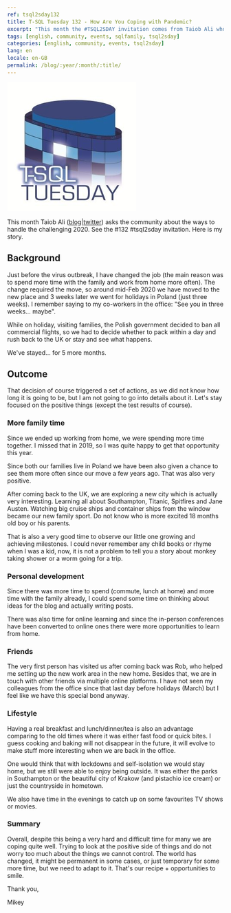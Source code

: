 ```yaml
---
ref: tsql2sday132
title: T-SQL Tuesday 132 - How Are You Coping with Pandemic?
excerpt: "This month the #TSQL2SDAY invitation comes from Taiob Ali who asks about the ways to handle the challenging 2020."
tags: [english, community, events, sqlfamily, tsql2sday]
categories: [english, community, events, tsql2sday]
lang: en
locale: en-GB
permalink: /blog/:year/:month/:title/
---
```


[![T-SQL Tuesday Logo](/assets/images/t-sql-tuesday-logo.jpg)](https://sqlworldwide.com/t-sql-tuesday-132-how-are-you-coping-with-pandemic/ "T-SQL Tuesday invitation")

This month Taiob Ali ([blog](https://sqlworldwide.com/)\|[twitter](https://twitter.com/sqlworldwide)) asks the community about the ways to handle the challenging 2020. See the #132 #tsql2sday invitation. Here is my story.

## Background

Just before the virus outbreak, I have changed the job (the main reason was to spend more time with the family and work from home more often). The change required the move, so around mid-Feb 2020 we have moved to the new place and 3 weeks later we went for holidays in Poland (just three weeks). I remember saying to my co-workers in the office: "See you in three weeks… maybe".

While on holiday, visiting families, the Polish government decided to ban all commercial flights, so we had to decide whether to pack within a day and rush back to the UK or stay and see what happens.

We've stayed… for 5 more months.

## Outcome

That decision of course triggered a set of actions, as we did not know how long it is going to be, but I am not going to go into details about it. Let's stay focused on the positive things (except the test results of course).

### More family time

Since we ended up working from home, we were spending more time together. I missed that in 2019, so I was quite happy to get that opportunity this year.

Since both our families live in Poland we have been also given a chance to see them more often since our move a few years ago. That was also very positive.

After coming back to the UK, we are exploring a new city which is actually very interesting. Learning all about Southampton, Titanic, Spitfires and Jane Austen. Watching big cruise ships and container ships from the window became our new family sport. Do not know who is more excited 18 months old boy or his parents.

That is also a very good time to observe our little one growing and achieving milestones. I could never remember any child books or rhyme when I was a kid, now, it is not a problem to tell you a story about monkey taking shower or a worm going for a trip.

### Personal development

Since there was more time to spend (commute, lunch at home) and more time with the family already, I could spend some time on thinking about ideas for the blog and actually writing posts.

There was also time for online learning and since the in-person conferences have been converted to online ones there were more opportunities to learn from home.

### Friends

The very first person has visited us after coming back was Rob, who helped me setting up the new work area in the new home. Besides that, we are in touch with other friends via multiple online platforms. I have not seen my colleagues from the office since that last day before holidays (March) but I feel like we have this special bond anyway.

### Lifestyle

Having a real breakfast and lunch/dinner/tea is also an advantage comparing to the old times where it was either fast food or quick bites. I guess cooking and baking will not disappear in the future, it will evolve to make stuff more interesting when we are back in the office.

One would think that with lockdowns and self-isolation we would stay home, but we still were able to enjoy being outside. It was either the parks in Southampton or the beautiful city of Krakow (and pistachio ice cream) or just the countryside in hometown.

We also have time in the evenings to catch up on some favourites TV shows or movies.

### Summary

Overall, despite this being a very hard and difficult time for many we are coping quite well. Trying to look at the positive side of things and do not worry too much about the things we cannot control. The world has changed, it might be permanent in some cases, or just temporary for some more time, but we need to adapt to it. That's our recipe + opportunities to smile.

Thank you,

Mikey